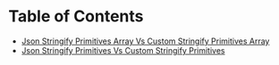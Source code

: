 # Table of Contents
- [Json Stringify Primitives Array Vs Custom Stringify Primitives Array](./docs/json-stringify-primitives-array-vs-custom-stringify-primitives-array.md)
- [Json Stringify Primitives Vs Custom Stringify Primitives](./docs/json-stringify-primitives-vs-custom-stringify-primitives.md)
